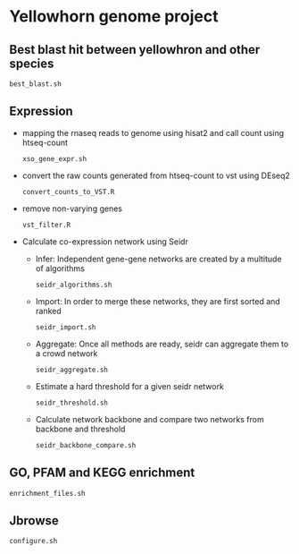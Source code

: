 # Yellowhorn genome project

## Best blast hit between yellowhron and other species
`best_blast.sh`

## Expression
- mapping the rnaseq reads to genome using hisat2 and call count using htseq-count

  `xso_gene_expr.sh`

- convert the raw counts generated from htseq-count to vst using DEseq2

  `convert_counts_to_VST.R`

- remove non-varying genes

  `vst_filter.R`

- Calculate co-expression network using Seidr

  - Infer: Independent gene-gene networks are created by a multitude of algorithms
  
    `seidr_algorithms.sh`
    
  - Import: In order to merge these networks, they are first sorted and ranked
  
    `seidr_import.sh`
    
  - Aggregate: Once all methods are ready, seidr can aggregate them to a crowd network
  
    `seidr_aggregate.sh`
    
  - Estimate a hard threshold for a given seidr network
  
    `seidr_threshold.sh`

  - Calculate network backbone and compare two networks from backbone and threshold
  
    `seidr_backbone_compare.sh`

## GO, PFAM and KEGG enrichment
`enrichment_files.sh`

## Jbrowse

`configure.sh`
